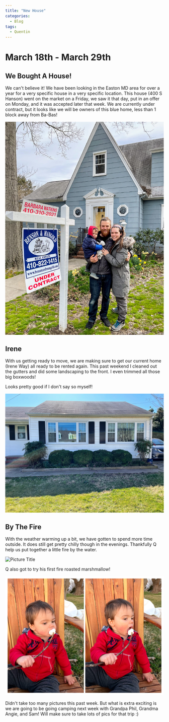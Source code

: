 ```yaml
---
title: "New House"
categories:
  - Blog
tags:
  - Quentin
---
```


# March 18th - March 29th

## We Bought A House!

We can't believe it! We have been looking in the Easton MD area for over a year for a very specific house in a very specific location. This house (400 S Hanson) went on the market on a Friday, we saw it that day, put in an offer on Monday, and it was accepted later that week. We are currently under contract, but it looks like we will be owners of this blue home, less than 1 block away from Ba-Bas!

![Picture Title](/assets/images/newhouse.jpg)

## Irene

With us getting ready to move, we are making sure to get our current home (Irene Way) all ready to be rented again. This past weekend I cleaned out the gutters and did some landscaping to the front. I even trimmed all those big boxwoods!

Looks pretty good if I don't say so myself!

![Picture Title](/assets/images/ireneoutside.jpg)

## By The Fire

With the weather warming up a bit, we have gotten to spend more time outside. It does still get pretty chilly though in the evenings. Thankfully Q help us put together a little fire by the water.

![Picture Title](/assets/images/qalexfirepit.jpg)

Q also got to try his first fire roasted marshmallow!

![Picture Title](/assets/images/marshmal.jpg)

Didn't take too many pictures this past week. But what is extra exciting is we are going to be going camping next week with Grandpa Phil, Grandma Angie, and Sam! Will make sure to take lots of pics for that trip :)
